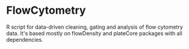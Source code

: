 # FlowCytometry
R script for data-driven cleaning, gating and analysis of flow cytometry data.
It's based mostly on flowDensity and plateCore packages with all dependencies.
